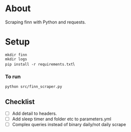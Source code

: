 # About
Scraping finn with Python and requests.

# Setup
`mkdir finn`\
`mkdir logs`\
`pip install -r requirements.txt`\


### To run
`python src/finn_scraper.py`


## Checklist
- [ ] Add detail to headers.
- [ ] Add sleep timer and folder etc to parameters.yml
- [ ] Complex queries instead of binary daily/not daily scrape